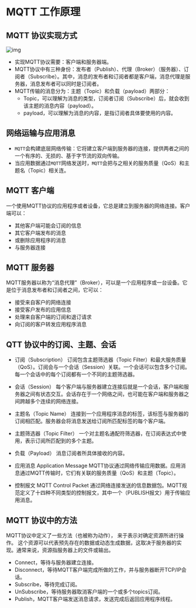 # MQTT 工作原理

## MQTT 协议实现方式

![img](figures/14523188625918865.png) 

- 实现MQTT协议需要：客户端和服务器端。
- MQTT协议中有三种身份：发布者（Publish）、代理（Broker）（服务器）、订阅者（Subscribe）。其中，消息的发布者和订阅者都是客户端，消息代理是服务器，消息发布者可以同时是订阅者。
- MQTT传输的消息分为：主题（Topic）和负载（payload）两部分：
	- Topic，可以理解为消息的类型，订阅者订阅（Subscribe）后，就会收到该主题的消息内容（payload）。
	- payload，可以理解为消息的内容，是指订阅者具体要使用的内容。

## 网络运输与应用消息 

- `MQTT`会构建底层网络传输：它将建立客户端到服务器的连接，提供两者之间的一个有序的、无损的、基于字节流的双向传输。
- 当应用数据通过`MQTT`网络发送时，`MQTT`会把与之相关的服务质量（QoS）和主题名（Topic）相关连。

## MQTT 客户端

一个使用MQTT协议的应用程序或者设备，它总是建立到服务器的网络连接。客户端可以：

- 其他客户端可能会订阅的信息
- 其它客户端发布的消息
- 或删除应用程序的消息
- 与服务器连接

## MQTT 服务器

MQTT服务器以称为“消息代理”（Broker），可以是一个应用程序或一台设备。它是位于消息发布者和订阅者之间，它可以：

- 接受来自客户的网络连接
- 接受客户发布的应用信息
- 处理来自客户端的订阅和退订请求
- 向订阅的客户转发应用程序消息

## QTT 协议中的订阅、主题、会话

- 订阅（Subscription）
订阅包含主题筛选器（Topic Filter）和最大服务质量（QoS）。订阅会与一个会话（Session）关联。一个会话可以包含多个订阅。每一个会话中的每个订阅都有一个不同的主题筛选器。

- 会话（Session）
每个客户端与服务器建立连接后就是一个会话，客户端和服务器之间有状态交互。会话存在于一个网络之间，也可能在客户端和服务器之间跨越多个连续的网络连接。

- 主题名（Topic Name）
连接到一个应用程序消息的标签，该标签与服务器的订阅相匹配。服务器会将消息发送给订阅所匹配标签的每个客户端。

- 主题筛选器（Topic Filter）
一个对主题名通配符筛选器，在订阅表达式中使用，表示订阅所匹配到的多个主题。

- 负载（Payload）
消息订阅者所具体接收的内容。

- 应用消息 Application Message
MQTT协议通过网络传输应用数据。应用消息通过MQTT传输时，它们有关联的服务质量（QoS）和主题（Topic）。

- 控制报文 MQTT Control Packet
通过网络连接发送的信息数据包。MQTT规范定义了十四种不同类型的控制报文，其中一个（PUBLISH报文）用于传输应用消息。

## MQTT 协议中的方法

MQTT协议中定义了一些方法（也被称为动作）， 来于表示对确定资源所进行操作。 这个资源可以代表预先存在的数据或动态生成数据，这取决于服务器的实现。通常来说，资源指服务器上的文件或输出。

- Connect，等待与服务器建立连接。
- Disconnect，等待MQTT客户端完成所做的工作，并与服务器断开TCP/IP会话。
- Subscribe，等待完成订阅。
- UnSubscribe，等待服务器取消客户端的一个或多个topics订阅。
- Publish，MQTT客户端发送消息请求，发送完成后返回应用程序线程。